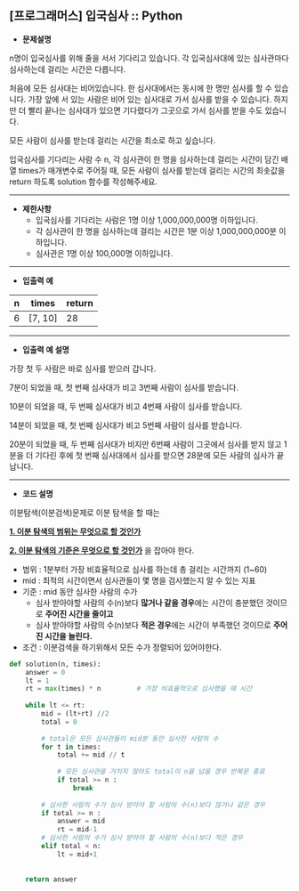 ## [프로그래머스] 입국심사 :: Python



- **문제설명**

n명이 입국심사를 위해 줄을 서서 기다리고 있습니다. 각 입국심사대에 있는 심사관마다 심사하는데 걸리는 시간은 다릅니다.

처음에 모든 심사대는 비어있습니다. 한 심사대에서는 동시에 한 명만 심사를 할 수 있습니다. 가장 앞에 서 있는 사람은 비어 있는 심사대로 가서 심사를 받을 수 있습니다. 하지만 더 빨리 끝나는 심사대가 있으면 기다렸다가 그곳으로 가서 심사를 받을 수도 있습니다.

모든 사람이 심사를 받는데 걸리는 시간을 최소로 하고 싶습니다.

입국심사를 기다리는 사람 수 n, 각 심사관이 한 명을 심사하는데 걸리는 시간이 담긴 배열 times가 매개변수로 주어질 때, 모든 사람이 심사를 받는데 걸리는 시간의 최솟값을 return 하도록 solution 함수를 작성해주세요.



---



- **제한사항**
  - 입국심사를 기다리는 사람은 1명 이상 1,000,000,000명 이하입니다.
  - 각 심사관이 한 명을 심사하는데 걸리는 시간은 1분 이상 1,000,000,000분 이하입니다.
  - 심사관은 1명 이상 100,000명 이하입니다.



---



- **입출력 예**



| n    | times   | return |
| ---- | ------- | ------ |
| 6    | [7, 10] | 28     |



---



- **입출력 예 설명**



가장 첫 두 사람은 바로 심사를 받으러 갑니다.

7분이 되었을 때, 첫 번째 심사대가 비고 3번째 사람이 심사를 받습니다.

10분이 되었을 때, 두 번째 심사대가 비고 4번째 사람이 심사를 받습니다.

14분이 되었을 때, 첫 번째 심사대가 비고 5번째 사람이 심사를 받습니다.

20분이 되었을 때, 두 번째 심사대가 비지만 6번째 사람이 그곳에서 심사를 받지 않고 1분을 더 기다린 후에 첫 번째 심사대에서 심사를 받으면 28분에 모든 사람의 심사가 끝납니다.



---



- **코드 설명**

이분탐색(이분검색)문제로 이분 탐색을 할 때는

<u>**1. 이분 탐색의 범위는 무엇으로 할 것인가**</u>

<u>**2. 이분 탐색의 기준은 무엇으로 할 것인가**</u> 을 잡아야 한다.

- 범위 : 1분부터 가장 비효율적으로 심사를 하는데 총 걸리는 시간까지 (1~60)
- mid : 최적의 시간이면서 심사관들이 몇 명을 검사했는지 알 수 있는 지표
- 기준 : mid 동안 심사한 사람의 수가
  - 심사 받아야할 사람의 수(n)보다 **많거나 같을 경우**에는 시간이 충분했던 것이므로 **주어진 시간을 줄이고**
  - 심사 받아야할 사람의 수(n)보다 **적은 경우**에는 시간이 부족했던 것이므로 **주어진 시간을 늘린다.**
- 조건 : 이분검색을 하기위해서 모든 수가 정렬되어 있어야한다.

```python
def solution(n, times):
    answer = 0
    lt = 1
    rt = max(times) * n			# 가장 비효율적으로 심사했을 때 시간
    
    while lt <= rt:
        mid = (lt+rt) //2
        total = 0
        
        # total은 모든 심사관들이 mid분 동안 심사한 사람의 수
        for t in times:
            total += mid // t 
            
            # 모든 심사관을 거치지 않아도 total이 n을 넘을 경우 반복문 종료
            if total >= n :
                break
        
        # 심사한 사람의 수가 심사 받아야 할 사람의 수(n)보다 많거나 같은 경우
        if total >= n :
            answer = mid
            rt = mid-1
        # 심사한 사람의 수가 심사 받아야 할 사람의 수(n)보다 적은 경우
        elif total < n:
            lt = mid+1
    
    
    return answer
```

